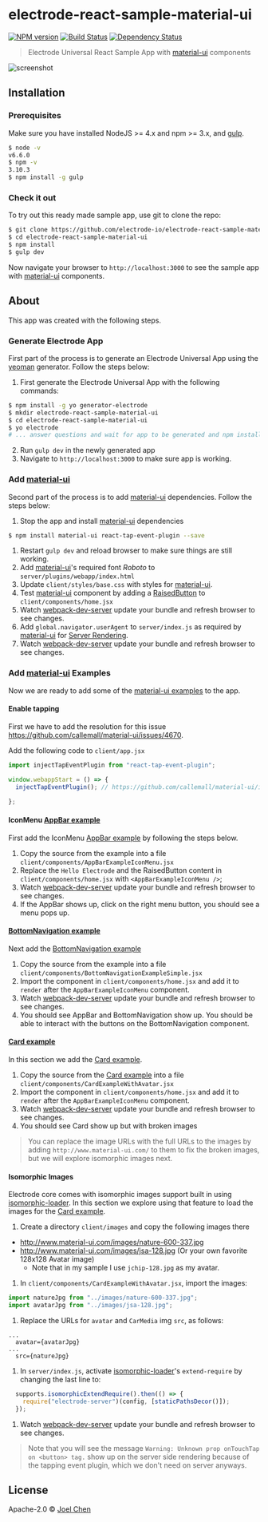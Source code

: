 # electrode-react-sample-material-ui

[![NPM version][npm-image]][npm-url] [![Build Status][travis-image]][travis-url] [![Dependency Status][daviddm-image]][daviddm-url]

> Electrode Universal React Sample App with [material-ui] components

![screenshot][screenshot]

## Installation

### Prerequisites

Make sure you have installed NodeJS >= 4.x and npm >= 3.x, and [gulp].

  ```bash
  $ node -v
  v6.6.0
  $ npm -v
  3.10.3
  $ npm install -g gulp
  ```

### Check it out

To try out this ready made sample app, use git to clone the repo:

```sh
$ git clone https://github.com/electrode-io/electrode-react-sample-material-ui.git
$ cd electrode-react-sample-material-ui
$ npm install
$ gulp dev
```

Now navigate your browser to `http://localhost:3000` to see the sample app with [material-ui] components.

## About

This app was created with the following steps.


### Generate Electrode App

First part of the process is to generate an Electrode Universal App using the [yeoman] generator.  Follow the steps below:

1. First generate the Electrode Universal App with the following commands:

  ```bash
  $ npm install -g yo generator-electrode
  $ mkdir electrode-react-sample-material-ui
  $ cd electrode-react-sample-material-ui
  $ yo electrode
  # ... answer questions and wait for app to be generated and npm install completed ...
  ```

2. Run `gulp dev` in the newly generated app
3. Navigate to `http://localhost:3000` to make sure app is working.

### Add [material-ui]

Second part of the process is to add [material-ui] dependencies.  Follow the steps below:

1. Stop the app and install [material-ui] dependencies

  ```bash
  $ npm install material-ui react-tap-event-plugin --save
  ```

1. Restart `gulp dev` and reload browser to make sure things are still working.
1. Add [material-ui]'s required font *Roboto* to `server/plugins/webapp/index.html`
1. Update `client/styles/base.css` with styles for [material-ui].
1. Test [material-ui] component by adding a [RaisedButton] to `client/components/home.jsx`
1. Watch [webpack-dev-server] update your bundle and refresh browser to see changes.
1. Add `global.navigator.userAgent` to `server/index.js` as required by [material-ui] for [Server Rendering].
1. Watch [webpack-dev-server] update your bundle and refresh browser to see changes.

### Add [material-ui] Examples

Now we are ready to add some of the [material-ui examples] to the app.

#### Enable tapping

First we have to add the resolution for this issue https://github.com/callemall/material-ui/issues/4670.

Add the following code to `client/app.jsx`

```js
import injectTapEventPlugin from "react-tap-event-plugin";

window.webappStart = () => {
  injectTapEventPlugin(); // https://github.com/callemall/material-ui/issues/4670
  
};
```

#### IconMenu [AppBar example]

First add the IconMenu [AppBar example] by following the steps below.

1. Copy the source from the example into a file `client/components/AppBarExampleIconMenu.jsx`
2. Replace the `Hello Electrode` and the RaisedButton content in `client/components/home.jsx` with `<AppBarExampleIconMenu />`;
3. Watch [webpack-dev-server] update your bundle and refresh browser to see changes.
4. If the AppBar shows up, click on the right menu button, you should see a menu pops up.

#### [BottomNavigation example]

Next add the [BottomNavigation example]

1. Copy the source from the example into a file `client/components/BottomNavigationExampleSimple.jsx`
2. Import the component in `client/components/home.jsx` and add it to `render` after the `AppBarExampleIconMenu` component.
3. Watch [webpack-dev-server] update your bundle and refresh browser to see changes.
4. You should see AppBar and BottomNavigation show up.  You should be able to interact with the buttons on the BottomNavigation component.

#### [Card example]

In this section we add the [Card example].

1. Copy the source from the [Card example] into a file `client/components/CardExampleWithAvatar.jsx`
2. Import the component in `client/components/home.jsx` and add it to `render` after the `AppBarExampleIconMenu` component.
3. Watch [webpack-dev-server] update your bundle and refresh browser to see changes.
4. You should see Card show up but with broken images

> You can replace the image URLs with the full URLs to the images by adding `http://www.material-ui.com/` to them to fix the broken images, but we will explore isomorphic images next.

#### Isomorphic Images

Electrode core comes with isomorphic images support built in using [isomorphic-loader].  In this section we explore using that feature to load the images for the [Card example].

1. Create a directory `client/images` and copy the following images there
  - http://www.material-ui.com/images/nature-600-337.jpg
  - http://www.material-ui.com/images/jsa-128.jpg (Or your own favorite 128x128 Avatar image)
    - Note that in my sample I use `jchip-128.jpg` as my avatar.
1. In `client/components/CardExampleWithAvatar.jsx`, import the images:

  ```js
  import natureJpg from "../images/nature-600-337.jpg";
  import avatarJpg from "../images/jsa-128.jpg";
  ```

1. Replace the URLs for `avatar` and `CarMedia` img `src`, as follows:

  ```
  ...
    avatar={avatarJpg}
  ...
    src={natureJpg}
  ```

1. In `server/index.js`, activate [isomorphic-loader]'s `extend-require` by changing the last line to:

  ```js
    supports.isomorphicExtendRequire().then(() => {
      require("electrode-server")(config, [staticPathsDecor()]);
    });
  ```

1. Watch [webpack-dev-server] update your bundle and refresh browser to see changes.

> Note that you will see the message `Warning: Unknown prop onTouchTap on <button> tag.` show up on the server side rendering because of the tapping event plugin, which we don't need on server anyways.

## License

Apache-2.0 © [Joel Chen](https://github.com/jchip)


[npm-image]: https://badge.fury.io/js/electrode-react-sample-material-ui.svg
[npm-url]: https://npmjs.org/package/electrode-react-sample-material-ui
[travis-image]: https://travis-ci.org/jchip/electrode-react-sample-material-ui.svg?branch=master
[travis-url]: https://travis-ci.org/jchip/electrode-react-sample-material-ui
[daviddm-image]: https://david-dm.org/jchip/electrode-react-sample-material-ui.svg?theme=shields.io
[daviddm-url]: https://david-dm.org/jchip/electrode-react-sample-material-ui
[material-ui]: http://www.material-ui.com/
[RaisedButton]: http://www.material-ui.com/#/components/raised-button
[webpack-dev-server]: https://webpack.github.io/docs/webpack-dev-server.html
[Server Rendering]: http://www.material-ui.com/#/get-started/server-rendering
[gulp]: http://gulpjs.com/
[material-ui examples]: http://www.material-ui.com/#/components/app-bar
[AppBar example]:  http://www.material-ui.com/#/components/app-bar
[BottomNavigation example]: http://www.material-ui.com/#/components/bottom-navigation
[yeoman]: http://yeoman.io/
[Card example]: http://www.material-ui.com/#/components/card
[isomorphic-loader]: https://github.com/electrode-io/isomorphic-loader
[screenshot]: https://cloud.githubusercontent.com/assets/5876741/19024379/377359ec-88b7-11e6-863b-a41133cc42ef.png

